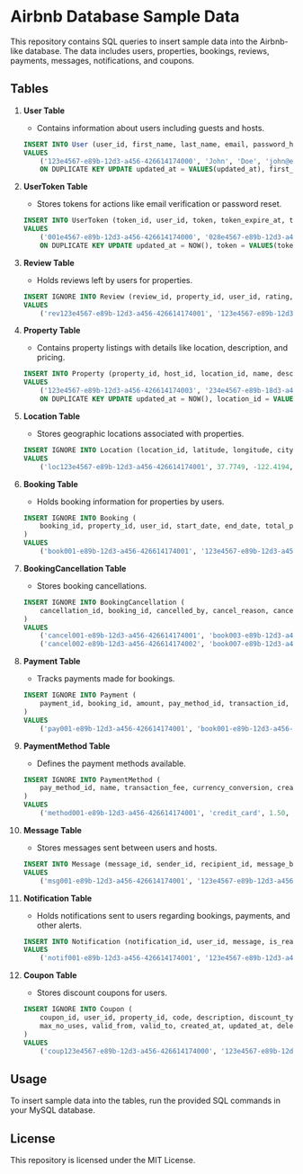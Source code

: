# Airbnb Database Sample Data

This repository contains SQL queries to insert sample data into the Airbnb-like database. The data includes users, properties, bookings, reviews, payments, messages, notifications, and coupons.

## Tables

1. **User Table**
    - Contains information about users including guests and hosts.

    ```sql
    INSERT INTO User (user_id, first_name, last_name, email, password_hash, phone_number, role, created_at, updated_at, deleted_at)
    VALUES
        ('123e4567-e89b-12d3-a456-426614174000', 'John', 'Doe', 'john@example.com', 'hashedpassword123', '1234567890', 'guest', NOW(), NOW(), NULL),
        ON DUPLICATE KEY UPDATE updated_at = VALUES(updated_at), first_name = VALUES(first_name), last_name = VALUES(last_name);
    ```

2. **UserToken Table**
    - Stores tokens for actions like email verification or password reset.

    ```sql
    INSERT INTO UserToken (token_id, user_id, token, token_expire_at, token_type, is_used, created_at, updated_at, deleted_at)
    VALUES
        ('001e4567-e89b-12d3-a456-426614174000', '028e4567-e89b-12d3-a456-426614174000', 'token1', '2023-02-01 01:20:11', 'email_verification', FALSE, '2023-01-01 00:00:00', '2023-01-01 00:00:00', NULL),
        ON DUPLICATE KEY UPDATE updated_at = NOW(), token = VALUES(token), token_expire_at = VALUES(token_expire_at), token_type = VALUES(token_type), is_used = VALUES(is_used);
    ```

3. **Review Table**
    - Holds reviews left by users for properties.

    ```sql
    INSERT IGNORE INTO Review (review_id, property_id, user_id, rating, comment, reviewed_by, created_at, updated_at, deleted_at)
    VALUES
        ('rev123e4567-e89b-12d3-a456-426614174001', '123e4567-e89b-12d3-a456-426614174003', '123e4567-e89b-12d3-a456-426614174000', 4, 'Great place!', 'guest', '2023-01-01 00:00:00', '2023-01-01 00:00:00', NULL);
    ```

4. **Property Table**
    - Contains property listings with details like location, description, and pricing.

    ```sql
    INSERT INTO Property (property_id, host_id, location_id, name, description, price_per_night, availabity_status, created_at, updated_at, deleted_at)
    VALUES
        ('123e4567-e89b-12d3-a456-426614174003', '234e4567-e89b-18d3-a478-426614174000', 'loc123e4567-e89b-12d3-a456-426614174001', 'Beach House', 'A lovely beach house with ocean views.', 250.00, 'available', '2023-01-01 00:00:00', '2023-01-01 00:00:00', NULL),
        ON DUPLICATE KEY UPDATE updated_at = NOW(), location_id = VALUES(location_id), availabity_status = VALUES(availabity_status), description = VALUES(description), price_per_night = VALUES(price_per_night), name = VALUES(name);
    ```

5. **Location Table**
    - Stores geographic locations associated with properties.

    ```sql
    INSERT IGNORE INTO Location (location_id, latitude, longitude, city, state, country, created_at, updated_at, deleted_at)
    VALUES
        ('loc123e4567-e89b-12d3-a456-426614174001', 37.7749, -122.4194, 'San Francisco', 'California', 'USA', NOW(), NOW(), NULL);
    ```

6. **Booking Table**
    - Holds booking information for properties by users.

    ```sql
    INSERT IGNORE INTO Booking (
        booking_id, property_id, user_id, start_date, end_date, total_price, booking_status, payment_status, created_at, updated_at, deleted_at
    )
    VALUES
        ('book001-e89b-12d3-a456-426614174001', '123e4567-e89b-12d3-a456-426614174003', '123e4567-e89b-12d3-a456-426614174000', '2024-01-01', '2024-01-05', 1250.00, 'confirmed', 'paid', NOW(), NOW(), NULL);
    ```

7. **BookingCancellation Table**
    - Stores booking cancellations.

    ```sql
    INSERT IGNORE INTO BookingCancellation (
        cancellation_id, booking_id, cancelled_by, cancel_reason, cancel_fee, cancel_at, deleted_at
    )
    VALUES
        ('cancel001-e89b-12d3-a456-426614174001', 'book003-e89b-12d3-a456-426614174003', 'guest', 'Changed plans, cannot travel.', 20.00, '2024-03-01 10:00:00', NULL),
        ('cancel002-e89b-12d3-a456-426614174002', 'book007-e89b-12d3-a456-426614174007', 'host', 'Double-booked by mistake.', 0.00, '2024-05-01 15:30:00', NULL);
    ```

8. **Payment Table**
    - Tracks payments made for bookings.

    ```sql
    INSERT IGNORE INTO Payment (
        payment_id, booking_id, amount, pay_method_id, transaction_id, status, payment_date, created_at, updated_at, deleted_at
    )
    VALUES
        ('pay001-e89b-12d3-a456-426614174001', 'book001-e89b-12d3-a456-426614174001', 1250.00, 'method001-e89b-12d3-a456-426614174001', 'txn001', 'completed', '2024-01-01 12:00:00', NOW(), NOW(), NULL);
    ```

9. **PaymentMethod Table**
    - Defines the payment methods available.

    ```sql
    INSERT IGNORE INTO PaymentMethod (
        pay_method_id, name, transaction_fee, currency_conversion, created_at, updated_at, deleted_at
    )
    VALUES
        ('method001-e89b-12d3-a456-426614174001', 'credit_card', 1.50, 1.00, NOW(), NOW(), NULL);
    ```

10. **Message Table**
    - Stores messages sent between users and hosts.

    ```sql
    INSERT INTO Message (message_id, sender_id, recipient_id, message_body, sent_at, read_at, deleted_at)
    VALUES
        ('msg001-e89b-12d3-a456-426614174001', '123e4567-e89b-12d3-a456-426614174000', '234e4567-e89b-18d3-a478-426614174000', 'Hello, I am interested in your property!', '2024-01-01 10:00:00', '2024-01-01 12:00:00', NULL);
    ```

11. **Notification Table**
    - Holds notifications sent to users regarding bookings, payments, and other alerts.

    ```sql
    INSERT INTO Notification (notification_id, user_id, message, is_read, event_type, created_at, expiration_time, deleted_at)
    VALUES
        ('notif001-e89b-12d3-a456-426614174001', '123e4567-e89b-12d3-a456-426614174000', 'Your booking for the Beach House has been confirmed! Total Price: $1250.00', FALSE, 'booking_confirmation', NOW(), NULL, NULL);
    ```

12. **Coupon Table**
    - Stores discount coupons for users.

    ```sql
    INSERT IGNORE INTO Coupon (
        coupon_id, user_id, property_id, code, description, discount_type, discount_amount, 
        max_no_uses, valid_from, valid_to, created_at, updated_at, deleted_at
    )
    VALUES
        ('coup123e4567-e89b-12d3-a456-426614174000', '123e4567-e89b-12d3-a456-426614174000', NULL, 'SAVE20', 'Save 20% on your next stay', 'percentage', 20.00, 100, '2024-01-01 00:00:00', '2024-12-31 23:59:59', NOW(), NOW(), NULL);
    ```

## Usage

To insert sample data into the tables, run the provided SQL commands in your MySQL database.

## License

This repository is licensed under the MIT License.
